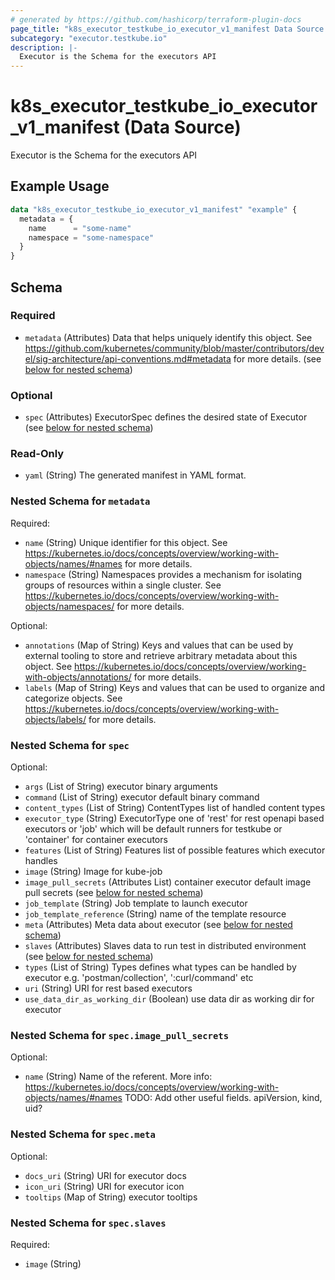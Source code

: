 ```yaml
---
# generated by https://github.com/hashicorp/terraform-plugin-docs
page_title: "k8s_executor_testkube_io_executor_v1_manifest Data Source - terraform-provider-k8s"
subcategory: "executor.testkube.io"
description: |-
  Executor is the Schema for the executors API
---
```


# k8s_executor_testkube_io_executor_v1_manifest (Data Source)

Executor is the Schema for the executors API

## Example Usage

```terraform
data "k8s_executor_testkube_io_executor_v1_manifest" "example" {
  metadata = {
    name      = "some-name"
    namespace = "some-namespace"
  }
}
```

<!-- schema generated by tfplugindocs -->
## Schema

### Required

- `metadata` (Attributes) Data that helps uniquely identify this object. See https://github.com/kubernetes/community/blob/master/contributors/devel/sig-architecture/api-conventions.md#metadata for more details. (see [below for nested schema](#nestedatt--metadata))

### Optional

- `spec` (Attributes) ExecutorSpec defines the desired state of Executor (see [below for nested schema](#nestedatt--spec))

### Read-Only

- `yaml` (String) The generated manifest in YAML format.

<a id="nestedatt--metadata"></a>
### Nested Schema for `metadata`

Required:

- `name` (String) Unique identifier for this object. See https://kubernetes.io/docs/concepts/overview/working-with-objects/names/#names for more details.
- `namespace` (String) Namespaces provides a mechanism for isolating groups of resources within a single cluster. See https://kubernetes.io/docs/concepts/overview/working-with-objects/namespaces/ for more details.

Optional:

- `annotations` (Map of String) Keys and values that can be used by external tooling to store and retrieve arbitrary metadata about this object. See https://kubernetes.io/docs/concepts/overview/working-with-objects/annotations/ for more details.
- `labels` (Map of String) Keys and values that can be used to organize and categorize objects. See https://kubernetes.io/docs/concepts/overview/working-with-objects/labels/ for more details.


<a id="nestedatt--spec"></a>
### Nested Schema for `spec`

Optional:

- `args` (List of String) executor binary arguments
- `command` (List of String) executor default binary command
- `content_types` (List of String) ContentTypes list of handled content types
- `executor_type` (String) ExecutorType one of 'rest' for rest openapi based executors or 'job' which will be default runners for testkube or 'container' for container executors
- `features` (List of String) Features list of possible features which executor handles
- `image` (String) Image for kube-job
- `image_pull_secrets` (Attributes List) container executor default image pull secrets (see [below for nested schema](#nestedatt--spec--image_pull_secrets))
- `job_template` (String) Job template to launch executor
- `job_template_reference` (String) name of the template resource
- `meta` (Attributes) Meta data about executor (see [below for nested schema](#nestedatt--spec--meta))
- `slaves` (Attributes) Slaves data to run test in distributed environment (see [below for nested schema](#nestedatt--spec--slaves))
- `types` (List of String) Types defines what types can be handled by executor e.g. 'postman/collection', ':curl/command' etc
- `uri` (String) URI for rest based executors
- `use_data_dir_as_working_dir` (Boolean) use data dir as working dir for executor

<a id="nestedatt--spec--image_pull_secrets"></a>
### Nested Schema for `spec.image_pull_secrets`

Optional:

- `name` (String) Name of the referent. More info: https://kubernetes.io/docs/concepts/overview/working-with-objects/names/#names TODO: Add other useful fields. apiVersion, kind, uid?


<a id="nestedatt--spec--meta"></a>
### Nested Schema for `spec.meta`

Optional:

- `docs_uri` (String) URI for executor docs
- `icon_uri` (String) URI for executor icon
- `tooltips` (Map of String) executor tooltips


<a id="nestedatt--spec--slaves"></a>
### Nested Schema for `spec.slaves`

Required:

- `image` (String)
